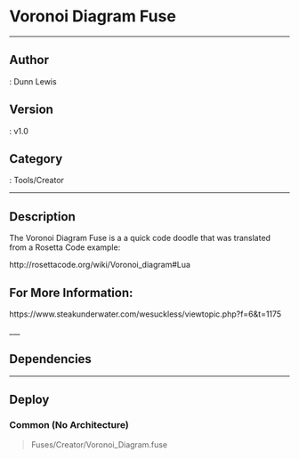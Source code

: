 # Voronoi Diagram Fuse
___

## Author
 : Dunn Lewis

## Version
 : v1.0

## Category
 : Tools/Creator
___

## Description
<p>The Voronoi Diagram Fuse is a a quick code doodle that was translated from a Rosetta Code example:</p>
	
<p>http://rosettacode.org/wiki/Voronoi_diagram#Lua</p>

<h2>For More Information:</h2>
<p>https://www.steakunderwater.com/wesuckless/viewtopic.php?f=6&t=1175</p>___

## Dependencies


___

## Deploy

### Common (No Architecture)

> Fuses/Creator/Voronoi_Diagram.fuse  
